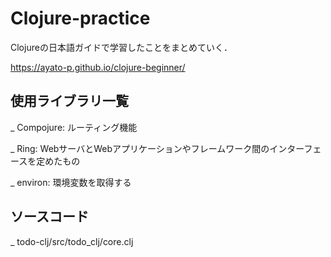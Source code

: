 # Clojure-practice

Clojureの日本語ガイドで学習したことをまとめていく．

https://ayato-p.github.io/clojure-beginner/


## 使用ライブラリ一覧

_ Compojure: ルーティング機能

_ Ring: WebサーバとWebアプリケーションやフレームワーク間のインターフェースを定めたもの

_ environ: 環境変数を取得する


## ソースコード

_ todo-clj/src/todo_clj/core.clj

